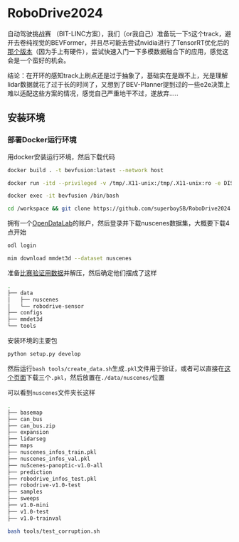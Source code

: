 # RoboDrive2024
自动驾驶挑战赛 （BIT-LINC方案），我们（or我自己）准备玩一下`5`这个track，避开去卷纯视觉的BEVFormer，并且尽可能去尝试nvidia进行了TensorRT优化后的[那个版本](https://github.com/NVIDIA-AI-IOT/Lidar_AI_Solution/tree/master/CUDA-BEVFusion)（因为手上有硬件），尝试快速入门一下多模数据融合下的应用，感觉这会是一个蛮好的机会。

结论：在开环的感知track上刷点还是过于抽象了，基础实在是跟不上，光是理解lidar数据就花了过于长的时间了，又想到了BEV-Planner提到过的一些e2e决策上难以适配这些方案的情况，感觉自己严重地干不过，遂放弃.....

## 安装环境


### 部署Docker运行环境
用docker安装运行环境，然后下载代码
```sh
docker build . -t bevfusion:latest --network host

docker run -itd --privileged -v /tmp/.X11-unix:/tmp/.X11-unix:ro -e DISPLAY=$DISPLAY --gpus all --network=host --name=bevfusion bevfusion:latest /bin/bash

docker exec -it bevfusion /bin/bash

cd /workspace && git clone https://github.com/superboySB/RoboDrive2024
```

拥有一个[OpenDataLab](https://opendatalab.com)的账户，然后登录并下载nuscenes数据集，大概要下载4点开始
```sh
odl login

mim download mmdet3d --dataset nuscenes
```
准备[比赛验证用数据](https://drive.google.com/file/d/1Hw59VToELsB_bJ9qTGuyn9zdDzaZSnT4/view?usp=sharing)并解压，然后确定他们摆成了这样

```bash
.
├── data
│   ├── nuscenes
│   └── robodrive-sensor
├── configs
├── mmdet3d
└── tools
```
安装环境的主要包
```sh
python setup.py develop
```
然后运行`bash tools/create_data.sh`生成`.pkl`文件用于验证，或者可以直接在[这个页面](https://drive.google.com/drive/folders/1IAGH-io2wR3YjhNTMPc5Vp7kIRwa5Vdw)下载三个`.pkl`，然后放置在`./data/nuscenes/`位置

可以看到`nuscenes`文件夹长这样
```bash
.
├── basemap
├── can_bus
├── can_bus.zip
├── expansion
├── lidarseg
├── maps
├── nuscenes_infos_train.pkl
├── nuscenes_infos_val.pkl
├── nuScenes-panoptic-v1.0-all
├── prediction
├── robodrive_infos_test.pkl
├── robodrive-v1.0-test
├── samples
├── sweeps
├── v1.0-mini
├── v1.0-test
├── v1.0-trainval
```
```sh
bash tools/test_corruption.sh
```

